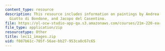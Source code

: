 ```yaml
---
content_type: resource
description: This resource includes information on paintings by Andrea da Firenze,
  Giotto di Bondone, and Jacopo del Casentino.
file: https://ol-ocw-studio-app-qa.s3.amazonaws.com/courses/21m-220-early-music-fall-2010/f087b61c785f56aebb27953ca8c67c65_lec11_images.zip
file_type: application/zip
resourcetype: Other
title: lec11_images.zip
uid: f087b61c-785f-56ae-bb27-953ca8c67c65
---
```

